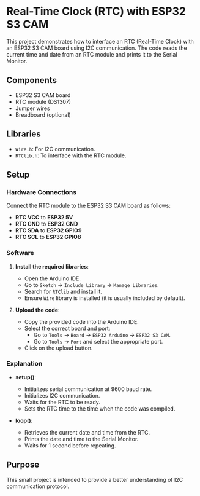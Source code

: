 # Real-Time Clock (RTC) with ESP32 S3 CAM

This project demonstrates how to interface an RTC (Real-Time Clock) with an ESP32 S3 CAM board using I2C communication. The code reads the current time and date from an RTC module and prints it to the Serial Monitor.

## Components

- ESP32 S3 CAM board
- RTC module (DS1307)
- Jumper wires
- Breadboard (optional)

## Libraries

- `Wire.h`: For I2C communication.
- `RTClib.h`: To interface with the RTC module.

## Setup

### Hardware Connections

Connect the RTC module to the ESP32 S3 CAM board as follows:

- **RTC VCC** to **ESP32 5V**
- **RTC GND** to **ESP32 GND**
- **RTC SDA** to **ESP32 GPIO9**
- **RTC SCL** to **ESP32 GPIO8**

### Software

1. **Install the required libraries**:
   - Open the Arduino IDE.
   - Go to `Sketch` -> `Include Library` -> `Manage Libraries`.
   - Search for `RTClib` and install it.
   - Ensure `Wire` library is installed (it is usually included by default).

2. **Upload the code**:
   - Copy the provided code into the Arduino IDE.
   - Select the correct board and port:
     - Go to `Tools` -> `Board` -> `ESP32 Arduino` -> `ESP32 S3 CAM`.
     - Go to `Tools` -> `Port` and select the appropriate port.
   - Click on the upload button.

### Explanation

- **setup()**:
  - Initializes serial communication at 9600 baud rate.
  - Initializes I2C communication.
  - Waits for the RTC to be ready.
  - Sets the RTC time to the time when the code was compiled.
  
- **loop()**:
  - Retrieves the current date and time from the RTC.
  - Prints the date and time to the Serial Monitor.
  - Waits for 1 second before repeating.

## Purpose

This small project is intended to provide a better understanding of I2C communication protocol.

